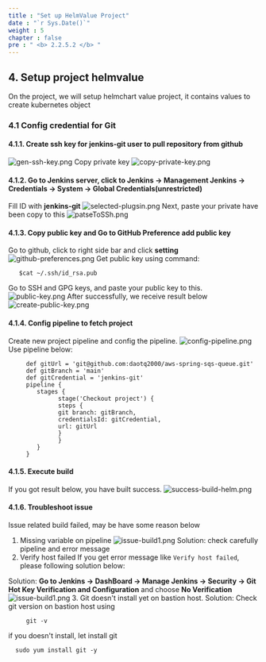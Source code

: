```yaml
---
title : "Set up HelmValue Project"
date : "`r Sys.Date()`"
weight : 5
chapter : false
pre : " <b> 2.2.5.2 </b> "
---
```

## 4. Setup project helmvalue
On the project, we will setup helmchart value project, it contains values to create kubernetes object
### 4.1 Config credential for Git
#### 4.1.1. Create ssh key for jenkins-git user to pull repository from github
![gen-ssh-key.png](/images/2.2-jenkins/gen-ssh-key.png)
Copy private key
![copy-private-key.png](/images/2.2-jenkins/copy-private-key.png)
#### 4.1.2. Go to Jenkins server, click to **Jenkins -> Management Jenkins -> Credentials -> System -> Global Credentials(unrestricted)**
Fill ID with **jenkins-git**
![selected-plugsin.png](/images/2.2-jenkins/create-ssh-key-jenkins.png)
Next, paste your private have been copy to this
![patseToSSh.png](/images/2.2-jenkins/patseToSSh.png)
#### 4.1.3. Copy public key and Go to **GitHub Preference** add public key
Go to github, click to right side bar and click **setting**
![github-preferences.png](/images/2.2-jenkins/github-preferences.png)
Get public key using command:

       $cat ~/.ssh/id_rsa.pub

Go to SSH and GPG keys, and paste your public key to this.
![public-key.png](/images/2.2-jenkins/public-key.png)
After successfully, we receive result below
![create-public-key.png](/images/2.2-jenkins/create-public-key.png)
#### 4.1.4. Config pipeline to fetch project
Create new project pipeline and config the pipeline.
![config-pipeline.png](/images/2.2-jenkins/config-pipeline.png)
Use pipeline below:

         def gitUrl = 'git@github.com:daotq2000/aws-spring-sqs-queue.git'
         def gitBranch = 'main'
         def gitCredential = 'jenkins-git'
         pipeline {
            stages {
                  stage('Checkout project') {
                  steps {
                  git branch: gitBranch,
                  credentialsId: gitCredential,
                  url: gitUrl
                  }
                  }
            }
         }
#### 4.1.5. Execute build
If you got result below, you have built success.
![success-build-helm.png](/images/2.2-jenkins/success-build-helm.png)
#### 4.1.6. Troubleshoot issue
Issue related build failed, may be have some reason below
1. Missing variable on pipeline
   ![issue-build1.png](/images/2.2-jenkins/issue-build1.png)
   Solution: check carefully pipeline and error message
2. Verify host failed
   If you get error message like `Verify host failed`, please following solution below:

Solution: **Go to Jenkins -> DashBoard -> Manage Jenkins -> Security -> Git Hot Key Verification and Configuration**  and choose **No Verification**
![issue-build1.png](/images/2.2-jenkins/verify-host-solution..png)
3. Git doesn't install yet on bastion host.
   Solution: Check git version on bastion host using

         git -v
if you doesn't install, let install git

      sudo yum install git -y